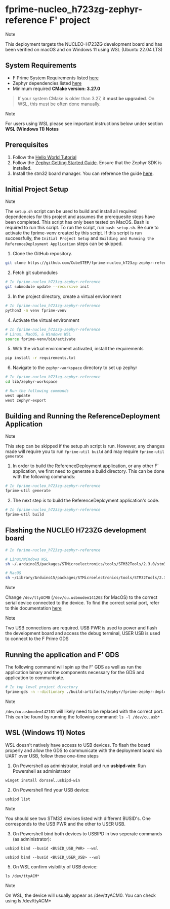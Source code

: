 # fprime-nucleo_h723zg-zephyr-reference F' project
> [!Note]
> This deployment targets the NUCLEO-H723ZG development board and has been verified on macOS and on Windows 11 using WSL (Ubuntu 22.04 LTS)

## System Requirements

- F Prime System Requirements listed [here](https://fprime.jpl.nasa.gov/latest/docs/getting-started/installing-fprime/#system-requirements)
- Zephyr dependencies listed [here](https://docs.zephyrproject.org/latest/develop/getting_started/index.html)
- Minimum required **CMake version: 3.27.0**

> If your system CMake is older than 3.27, it **must be upgraded**. On WSL, this must be often done manually.

>[!Note]
> For users using WSL please see important instructions below under section **WSL (Windows 11) Notes**

## Prerequisites
1. Follow the [Hello World Tutorial](https://fprime.jpl.nasa.gov/latest/tutorials-hello-world/docs/hello-world/)
2. Follow the [Zephyr Getting Started Guide](https://docs.zephyrproject.org/latest/develop/getting_started/index.html). Ensure that the Zephyr SDK is installed.
3. Install the stm32 board manager. You can reference the guide [here](https://github.com/fprime-community/fprime-arduino/blob/main/docs/arduino-cli-install.md).

## Initial Project Setup

> [!NOTE]
> The `setup.sh` script can be used to build and install all required dependencies for this project and assumes the prerequesite steps have been completed. This script has only been tested on MacOS. Bash is required to run this script. To run the script, run `bash setup.sh`. Be sure to activate the fprime-venv created by this script. If this script is run successfully, the `Initial Project Setup` and `Building and Running the ReferenceDeployment Application` steps can be skipped.

1. Clone the GitHub repository.
```sh
git clone https://github.com/CubeSTEP/fprime-nucleo_h723zg-zephyr-reference.git
```

2. Fetch git submodules
```sh
# In fprime-nucleo_h723zg-zephyr-reference
git submodule update --recursive init
```

3. In the project directory, create a virtual environment
```sh
# In fprime-nucleo_h723zg-zephyr-reference
python3 -m venv fprime-venv
```

4. Activate the virtual environment
```sh
# In fprime-nucleo_h723zg-zephyr-reference
# Linux, MacOS, & Windows WSL
source fprime-venv/bin/activate
```

5. With the virtual environment activated, install the requirements
```sh
pip install -r requirements.txt
```

6. Navigate to the `zephyr-workspace` directory to set up zephyr
```sh
# In fprime-nucleo_h723zg-zephyr-reference
cd lib/zephyr-workspace

# Run the following commands
west update
west zephyr-export
```

## Building and Running the ReferenceDeployment Application
> [!Note]
> This step can be skipped if the setup.sh script is run. However, any changes made will require you to run `fprime-util build` and may require `fprime-util generate`

1. In order to build the ReferenceDeployment application, or any other F´ application, we first need to generate a build directory. This can be done with the following commands:

```sh
# In fprime-nucleo_h723zg-zephyr-reference
fprime-util generate
```

2. The next step is to build the ReferenceDeployment application's code.
```sh
# In fprime-nucleo_h723zg-zephyr-reference
fprime-util build
```

## Flashing the NUCLEO H723ZG development board
```sh
# In fprime-nucleo_h723zg-zephyr-reference

# Linux/Windows WSL
sh ~/.arduino15/packages/STMicroelectronics/tools/STM32Tools/2.3.0/stm32CubeProg.sh -i swd -f build-fprime-automatic-zephyr/zephyr/zephyr.hex -c /dev/ttyACM0

# MacOS
sh ~/Library/Arduino15/packages/STMicroelectronics/tools/STM32Tools/2.3.0/stm32CubeProg.sh -i swd -f build-fprime-automatic-zephyr/zephyr/zephyr.hex -c /dev/cu.usbmodem142203 
```

> [!Note]
> Change `/dev/ttyACM0` (`/dev/cu.usbmodem141203` for MacOS) to the correct serial device connected to the device. To find the correct serial port, refer to thie documentation [here](https://github.com/ngcp-project/gcs-infrastructure/blob/d34eeba4eb547a5174d291a64b36eaa8c11369c8/Communication/XBee/docs/serial_port.md)

> [!Note]
> Two USB connections are required. USB PWR is used to power and flash the development board and access the debug terminal, USER USB is used to connect to the F Prime GDS

## Running the application and F' GDS

The following command will spin up the F' GDS as well as run the application binary and the components necessary for the GDS and application to communicate.

```sh
# In top level project directory
fprime-gds -n --dictionary ./build-artifacts/zephyr/fprime-zephyr-deployment/dict/ReferenceDeploymentTopologyDictionary.json --communication-selection uart --uart-device /dev/cu.usbmodem142101 --uart-baud 115200 
```

> [!Note]
> `/dev/cu.usbmodem142101` will likely need to be replaced with the correct port. This can be found by running the following command: `ls -l /dev/cu.usb*`

## WSL (Windows 11) Notes
WSL doesn't natively have access to USB devices. To flash the board properly and allow the GDS to communicate with the deployment board via UART over USB, follow these one-time steps

1. On Powershell as administrator, install and run **usbipd-win**: 
Run Powershell as administrator 
```
winget install dorssel.usbipd-win 
```

2. On Powershell find your USB device:
```
usbipd list
```
> [!Note]
> You should see two STM32 devices listed with different BUSID's. One corresponds to the USB PWR and the other to USER USB.

3. On Powershell bind both devices to USBIPD in two seperate commands (as administrator):
```
usbipd bind --busid <BUSID_USB_PWR> --wsl
```

```
usbipd bind --busid <BUSID_USER_USB> --wsl
```

5. On WSL confirm visibility of USB device:
```
ls /dev/ttyACM*
```
> [!Note]
> On WSL, the device will usually appear as /dev/ttyACM0. You can check using ls /dev/ttyACM*
